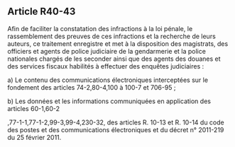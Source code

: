 Article R40-43
----
Afin de faciliter la constatation des infractions à la loi pénale, le
rassemblement des preuves de ces infractions et la recherche de leurs auteurs,
ce traitement enregistre et met à la disposition des magistrats, des officiers
et agents de police judiciaire de la gendarmerie et la police nationales chargés
de les seconder ainsi que des agents des douanes et des services fiscaux
habilités à effectuer des enquêtes judiciaires :

a) Le contenu des communications électroniques interceptées sur le fondement des
articles 74-2,80-4,100 à 100-7 et 706-95 ;

b) Les données et les informations communiquées en application des articles
60-1,60-2

,77-1-1,77-1-2,99-3,99-4,230-32, des articles R. 10-13 et R. 10-14 du code des
postes et des communications électroniques et du décret n° 2011-219 du 25
février 2011.
